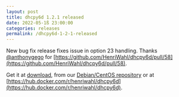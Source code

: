 ```yaml
---
layout: post
title: dhcpy6d 1.2.1 released
date: 2022-05-1ß 23:00:00
categories: releases
permalink: /dhcpy6d-1-2-1-released
---
```


New bug fix release fixes issue in option 23 handling. Thanks [@anthonygego](https://github.com/anthonygego) for [https://github.com/HenriWahl/dhcpy6d/pull/58](https://github.com/HenriWahl/dhcpy6d/pull/58).

Get it at [download](/download), from our [Debian/CentOS repository](/debian-and-redhat-centos-stable-repositories-available) or at [https://hub.docker.com/r/henriwahl/dhcpy6d](https://hub.docker.com/r/henriwahl/dhcpy6d).
